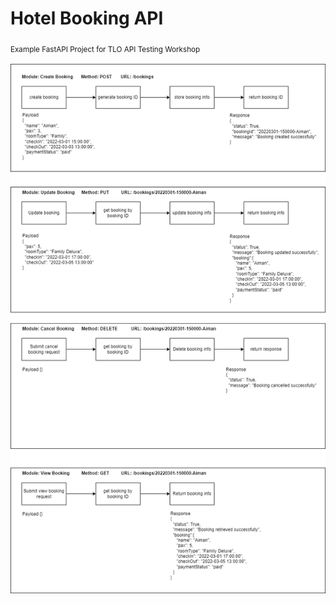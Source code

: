 # Hotel Booking API
<sub>Example FastAPI Project for TLO API Testing Workshop<sub>

<img src="images/workshop.png">

